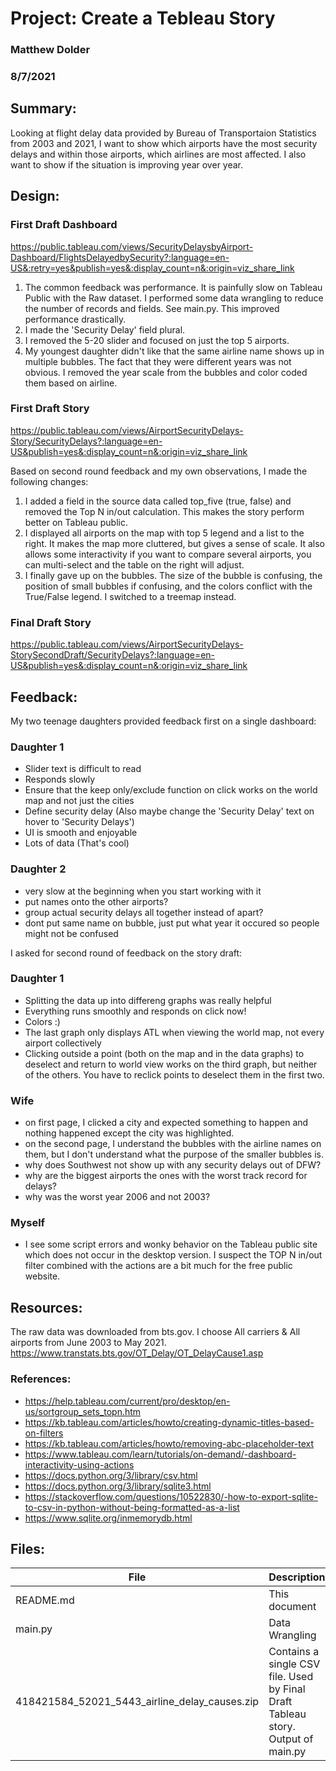 # Project: Create a Tebleau Story
### Matthew Dolder
### 8/7/2021


## Summary: 

Looking at flight delay data provided by Bureau of Transportaion Statistics from 2003 and 2021, I want to show 
which airports have the most security delays and within those airports, which airlines are most affected.  I also want to show if the situation is 
improving year over year.
 

## Design: 

### First Draft Dashboard
https://public.tableau.com/views/SecurityDelaysbyAirport-Dashboard/FlightsDelayedbySecurity?:language=en-US&:retry=yes&publish=yes&:display_count=n&:origin=viz_share_link

1. The common feedback was performance.  It is painfully slow on Tableau Public with the Raw dataset.  I performed some data wrangling to reduce the number of records and fields.  See main.py.  This improved performance drastically. 
2. I made the 'Security Delay' field plural. 
3. I removed the 5-20 slider and focused on just the top 5 airports. 
4. My youngest daughter didn't like that the same airline name shows up in multiple bubbles.  The fact that they were different years was not obvious. I removed the year scale from the bubbles and color coded them 
based on airline. 

### First Draft Story
https://public.tableau.com/views/AirportSecurityDelays-Story/SecurityDelays?:language=en-US&publish=yes&:display_count=n&:origin=viz_share_link

Based on second round feedback and my own observations, I made the following changes:
1. I added a field in the source data called top_five (true, false) and removed the Top N in/out calculation.  This makes the story perform better on Tableau public. 
2. I displayed all airports on the map with top 5 legend and a list to the right.  It makes the map more cluttered, but gives a sense of scale. It also allows some interactivity if you want to compare several airports, you can multi-select and the table on the right will adjust.  
3. I finally gave up on the bubbles.  The size of the bubble is confusing, the position of small bubbles if confusing, and the colors conflict with the True/False legend.  I switched to a treemap instead. 

### Final Draft Story
https://public.tableau.com/views/AirportSecurityDelays-StorySecondDraft/SecurityDelays?:language=en-US&publish=yes&:display_count=n&:origin=viz_share_link


## Feedback: 
My two teenage daughters provided feedback first on a single dashboard:

### Daughter 1

- Slider text is difficult to read
- Responds slowly
- Ensure that the keep only/exclude function on click works on the world map and not just the cities
- Define security delay (Also maybe change the 'Security Delay' text on hover to 'Security Delays')
- UI is smooth and enjoyable
- Lots of data (That's cool)

### Daughter 2

- very slow at the beginning when you start working with it
- put names onto the other airports?
- group actual security delays all together instead of apart?
- dont put same name on bubble, just put what year it occured so people might not be confused

I asked for second round of feedback on the story draft:

### Daughter 1
- Splitting the data up into differeng graphs was really helpful
- Everything runs smoothly and responds on click now!
- Colors :)
- The last graph only displays ATL when viewing the world map, not every airport collectively
- Clicking outside a point (both on the map and in the data graphs) to deselect and return to world view works on the third graph, but neither of the others. You have to reclick points to deselect them in the first two.

### Wife
- on first page, I clicked a city and expected something to happen and nothing happened except the city was highlighted.
- on the second page, I understand the bubbles with the airline names on them, but I don't understand what the purpose of the smaller bubbles is.
- why does Southwest not show up with any security delays out of DFW?
- why are the biggest airports the ones with the worst track record for delays?
- why was the worst year 2006 and not 2003?

### Myself
- I see some script errors and wonky behavior on the Tableau public site which does not occur in the desktop version.  I suspect the TOP N in/out filter combined with the actions are a bit much for the free public website.   

## Resources: 

The raw data was downloaded from bts.gov.
I choose All carriers & All airports from June 2003 to May 2021.
https://www.transtats.bts.gov/OT_Delay/OT_DelayCause1.asp
 
### References:
- https://help.tableau.com/current/pro/desktop/en-us/sortgroup_sets_topn.htm
- https://kb.tableau.com/articles/howto/creating-dynamic-titles-based-on-filters
- https://kb.tableau.com/articles/howto/removing-abc-placeholder-text
- https://www.tableau.com/learn/tutorials/on-demand/-dashboard-interactivity-using-actions
- https://docs.python.org/3/library/csv.html
- https://docs.python.org/3/library/sqlite3.html
- https://stackoverflow.com/questions/10522830/-how-to-export-sqlite-to-csv-in-python-without-being-formatted-as-a-list
- https://www.sqlite.org/inmemorydb.html

## Files:

| File        | Description |
| ----------- | ----------- |
| README.md   | This document  |
| main.py     | Data Wrangling |
| 418421584_52021_5443_airline_delay_causes.zip    | Contains a single CSV file. Used by Final Draft Tableau story.  Output of main.py |

